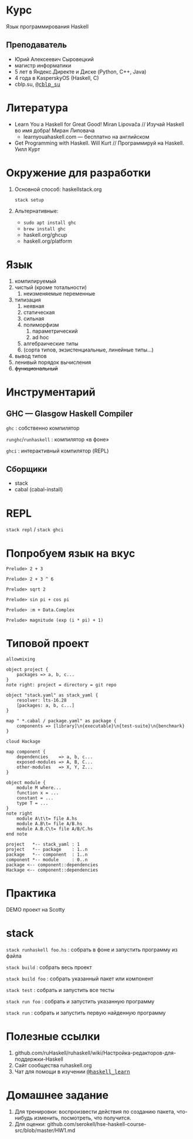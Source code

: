 # Курс
Язык программирования Haskell

## Преподаватель
-   Юрий Алексеевич Сыровецкий
-   магистр информатики
-   5 лет в Яндекс.Директе и Диске (Python, C++, Java)
-   4 года в KasperskyOS (Haskell, C)
-   cblp.su, [@cblp_su](https://t.me/cblp_su)

# Литература
-   Learn You a Haskell for Great Good! Miran Lipovača // Изучай Haskell во имя добра! Миран Липовача
    -   learnyouahaskell.com — бесплатно на английском
-   Get Programming with Haskell. Will Kurt // Программируй на Haskell. Уилл Курт

# Окружение для разработки

1.  Основной способ: haskellstack.org

        stack setup

1.  Альтернативные:
    -   `sudo apt install ghc`
    -   `brew install ghc`
    -   haskell.org/ghcup
    -   haskell.org/platform

# Язык

1.  компилируемый
1.  чистый (кроме тотальности)
    1.  неизменяемые переменные
1.  типизация
    1.  неявная
    1.  статическая
    1.  сильная
    1.  полиморфизм
        1.  параметрический
        1.  ad hoc
    1.  алгебраические типы
    1.  (сорта типов, экзистенциальные, линейные типы...)
1.  вывод типов
1.  ленивый порядок вычисления
1.  ~~функциональный~~

# Инструментарий

## GHC — Glasgow Haskell Compiler

`ghc`
: собственно компилятор

`runghc`/`runhaskell`
: компилятор «в фоне»

`ghci`
: интерактивный компилятор (REPL)

## Сборщики

-   stack
-   cabal (cabal-install)

# REPL

`stack repl` / `stack ghci`

# Попробуем язык на вкус

    Prelude> 2 + 3

    Prelude> 2 + 3 ^ 6

    Prelude> sqrt 2

    Prelude> sin pi + cos pi

    Prelude> :m + Data.Complex

    Prelude> magnitude (exp (i * pi) + 1)

# Типовой проект

```plantuml
allowmixing

object project {
    packages => a, b, c...
}
note right: project = directory = git repo

object "stack.yaml" as stack_yaml {
    resolver: lts-16.28
    [packages: a, b, c...]
}

map " *.cabal / package.yaml" as package {
    components => [library]\n{executable}\n{test-suite}\n{benchmark}
}

cloud Hackage

map component {
    dependencies    => a, b, c...
    exposed-modules => A, B, C...
    other-modules   => X, Y, Z...
}

object module {
    module M where...
    function x = ...
    constant = ...
    type T = ...
}
note right
    module A\t\t= file A.hs
    module A.B\t= file A/B.hs
    module A.B.C\t= file A/B/C.hs
end note

project   *-- stack_yaml : 1
project   *-- package    : 1..n
package   *-- component  : 1..n
component *-- module     : 0..n
package <-- component::dependencies
Hackage <-- component::dependencies
```

# Практика

DEMO проект на Scotty

# stack

`stack runhaskell foo.hs`
: собрать в фоне и запустить программу из файла

`stack build`
: собрать весь проект

`stack build foo`
: собрать указанный пакет или компонент

`stack test`
: собрать и запустить все тесты

`stack run foo`
: собрать и запустить указанную программу

`stack run`
: собрать и запустить первую найденную программу

# Полезные ссылки

1.  github.com/ruHaskell/ruhaskell/wiki/Настройка-редакторов-для-поддержки-Haskell
1.  Сайт сообщества ruhaskell.org
1.  Чат для помощи в изучении [@haskell_learn](https://t.me/haskell_learn)

# Домашнее задание

1.  Для тренировки: воспроизвести действия по созданию пакета, что-нибудь изменить, посмотреть, что получится.
1.  Для оценки: github.com/serokell/hse-haskell-course-src/blob/master/HW1.md

<style>
    a {
        font-family: 'Menlo', monospace;
    }
</style>
